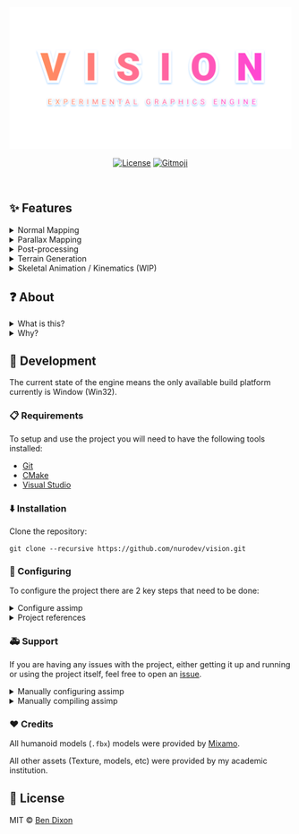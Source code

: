 <div align='center'>

  <a href='https://github.com/nurodev/vision'>
    <img alt='Canvas' src='./.github/assets/banner.png?raw=true' />
  </a>

  [![License](https://img.shields.io/badge/%20%F0%9F%93%84%20MIT-3287ef.svg?longCache=true&style=for-the-badge)](https://opensource.org/licenses/MIT) 
  [![Gitmoji](https://img.shields.io/badge/-%20%F0%9F%98%9C-FFDD67.svg?longCache=true&style=for-the-badge)](https://gitmoji.carloscuesta.me/) 

  <br />
</div>

## ✨ Features

<details>
  <summary>Normal Mapping</summary>
  
  #### Screenshot
  <img alt="Normal Mapping" src="./.github/assets/normal_mapping.gif?raw=true" />

  #### Video
  <a href='https://youtu.be/3da86eRz4Tc'>
    <img alt='Video' src='https://img.youtube.com/vi/3da86eRz4Tc/0.jpg' />
  </a>
</details>

<details>
  <summary>Parallax Mapping</summary>
  
  #### Screenshot
  <img alt="Parallax Mapping" src="./.github/assets/parallax_mapping.gif?raw=true" />

  #### Video
  <a href='https://youtu.be/AXFGglWZZ74'>
    <img alt='Video' src='https://img.youtube.com/vi/AXFGglWZZ74/0.jpg' />
  </a>
</details>

<details>
  <summary>Post-processing</summary>
  
  #### Blur
  <img alt="Post-processing - Blur" src="./.github/assets/pp_blur.png?raw=true" />

  #### Chromatic Aberration
  <img alt="Post-processing - Chromatic Aberration" src="./.github/assets/pp_chromatic_aberration.gif?raw=true" />

  #### Gaussian Blur
  <img alt="Post-processing - Gaussian Blur" src="./.github/assets/pp_gaussian_blur.png?raw=true" />

  #### Color Space
  <img alt="Post-processing - Color Space" src="./.github/assets/pp_color_space.png?raw=true" />

  #### Color Tint
  <img alt="Post-processing - Color Tint - Gameboy" src="./.github/assets/pp_color_tint_gameboy.png?raw=true" />
  <img alt="Post-processing - Color Tint - Mono" src="./.github/assets/pp_color_tint_mono.png?raw=true" />
  <img alt="Post-processing - Color Tint - Inverted" src="./.github/assets/pp_color_tint_inverted.png?raw=true" />
  <img alt="Post-processing - Color Tint - Sepia" src="./.github/assets/pp_color_tint_sepia.png?raw=true" />

  #### Pixelation
  <img alt="Post-processing - Pixelation" src="./.github/assets/pp_pixelation.png?raw=true" />

  #### Vignette
  <img alt="Post-processing - Vignette" src="./.github/assets/pp_vignette.png?raw=true" />

  #### Video
  <a href='https://youtu.be/Bp0RTS6dGhA'>
    <img alt='Video' src='https://img.youtube.com/vi/Bp0RTS6dGhA/0.jpg' />
  </a>
</details>

<details>
  <summary>Terrain Generation</summary>
  
  #### Video
  <a href='https://youtu.be/UfZ9p7pJoGE'>
    <img alt='Video' src='https://img.youtube.com/vi/UfZ9p7pJoGE/0.jpg' />
  </a>
</details>

<details>
  <summary>Skeletal Animation / Kinematics (WIP)</summary>
  
  #### Model Loading
  <img alt="Model Loading" src="./.github/assets/kinematics_model_loading.png?raw=true" />
</details>

## ❓ About

<details>
  <summary>What is this?</summary>
  
  Vision is an experimental graphics research framework that was primarily began development during my 4th and final year of university to learn some more advanced graphical rendering techniques (In the case of Vision, primarily using DirectX11).

  In an effort to continue learning some more advanced graphical rendering techniques, I have made some minor modifications to the original project and open sourced it so others are able to both contribute towards the project and also learn from it.
  
</details>

<details>
  <summary>Why?</summary>
  
  When the project first began development towards the end of 2019, I began to quickly discover that the number of resources available to learn some more advanced graphics rendering techniques were few and far between.

  As such I wanted to help try and give back and help others who may find themselves in a position that was similar to mine. With further development of the project anyone should be able to use this project to understand multiple graphical rendering techniques without having to reference a 10+ year old book.

  When development of the project has progressed to a relatively stable point, work will begin on creating written documention for both using the project, along with in-depth analysis of all of the projects features and how each of them work. For example, a write up on normal mapping, how it works and why it is used.
  
</details>

## 🔨 Development

The current state of the engine means the only available build platform currently is Window (Win32).

###  📋 Requirements

To setup and use the project you will need to have the following tools installed:
 - [Git](https://git-scm.com)
 - [CMake](https://cmake.org) 
 - [Visual Studio](https://visualstudio.microsoft.com) 

### ⬇️ Installation

Clone the repository:
```shell
git clone --recursive https://github.com/nurodev/vision.git
```

### 🔧 Configuring
To configure the project there are 2 key steps that need to be done:

<details>
  <summary>Configure assimp</summary>
  
  To setup assimp, simply run the [`configure.cmd`](./configure.cmd) script located in the root of the repository.
  With the script run you shold now be able to open the project in Visual Studio fine.

</details>

<details>
  <summary>Project references</summary>
  
  The final step required is to update the project references to use the newly generated assimp project configuration.
  
  Every time the previous "**Configure Assimp**" step is run, Visual Studio will generate a new project ID for `assimp`. To fix this, every time the script is run, open the `vision` project's "References" drop down from the solution explorer. Right-click and remove the current `assimp` reference, followed by right clicking "References" add re-adding the `assimp` project.

  This will add the `assimp` project as a build dependency.

</details>

### 🚑 Support
If you are having any issues with the project, either getting it up and running or using the project itself, feel free to open an [issue](https://github.com/nurodev/vision/issues).

<details>
  <summary>Manually configuring assimp</summary>
  
  A common issue when using vision is setting up `assimp`, a core project dependency. If the script to configure `assimp` fails, I recommend this great
  tutorial by [Tomasz Gałaj](https://github.com/Shot511) on how to setup `assimp` for an OpenGL project: [shot511.github.io/how-to-setup-opengl-project-with-cmake](https://shot511.github.io/2018-05-29-how-to-setup-opengl-project-with-cmake).

</details>

<details>
  <summary>Manually compiling assimp</summary>
  
  Another common issue, especially when first compiling the project, can be that an error will be thrown due to either `assimp.lib` or `assimp.dll` cannot be found.

  This error is most commonly thrown when the `assimp` project has not been built and as such the compiled artifacts could not be copied to the build directory for `vision`.

  To fix this, you can manually build `assimp`. To do this right click the `assimp` project and click "Build".
  
</details>

### ❤️ Credits

All humanoid models (`.fbx`) models were provided by [Mixamo](https://www.mixamo.com).

All other assets (Texture, models, etc) were provided by my academic institution. 

## 📄 License

MIT © [Ben Dixon](https://github.com/nurodev/vision/blob/master/LICENSE)
